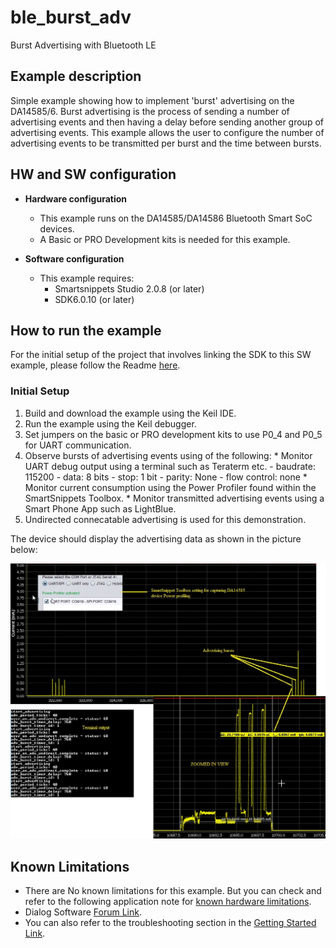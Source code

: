 # ble_burst_adv

Burst Advertising with Bluetooth LE

## Example description

Simple example showing how to implement 'burst' advertising on the DA14585/6. Burst 
advertising is the process of sending a number of advertising events and then having 
a delay before sending another group of advertising events. This example allows the 
user to configure the number of advertising events to be transmitted per burst and 
the time between bursts. 
	
## HW and SW configuration


* **Hardware configuration**

	- This example runs on the DA14585/DA14586 Bluetooth Smart SoC devices.
	- A Basic or PRO Development kits is needed for this example.
	
* **Software configuration**

	- This example requires:
        * Smartsnippets Studio 2.0.8 (or later)
        * SDK6.0.10 (or later)

## How to run the example

For the initial setup of the project that involves linking the SDK to this SW example, please follow the Readme [here](https://github.com/dialog-semiconductor/BLE_SDK6_examples).

### Initial Setup

1.  Build and download the example using the Keil IDE. 
2.  Run the example using the Keil debugger.
3.  Set jumpers on the basic or PRO development kits to use P0_4 and P0_5 for UART communication.
4.  Observe bursts of advertising events using of the following:
        * Monitor UART debug output using a terminal such as Teraterm etc.
		    - baudrate: 115200
		    - data: 8 bits
		    - stop: 1 bit
		    - parity: None
		    - flow control: none
        * Monitor current consumption using the Power Profiler found within the SmartSnippets Toolbox.
        * Monitor transmitted advertising events using a Smart Phone App such as LightBlue.
5. Undirected connecatable advertising is used for this demonstration.

The device should display the advertising data as shown in the picture below:

![Output](assets/output.png)

## Known Limitations


- There are No known limitations for this example. But you can check and refer to the following application note for
[known hardware limitations](https://www.dialog-semiconductor.com/sites/default/files/da1458x-knownlimitations_2019_01_07.pdf "known hardware limitations").
- Dialog Software [Forum Link](https://support.dialog-semiconductor.com/forums/dialog-smartbond-bluetooth-low-energy-%E2%80%93-software "Forum Link").
- You can also refer to the troubleshooting section in the [Getting Started Link](https://www.dialog-semiconductor.com/sites/default/files/um-b-049_da14585da14586_getting_started_guide_v2.1_0.pdf "DA1585x Getting Started with the Development Kit UM-B-049").

